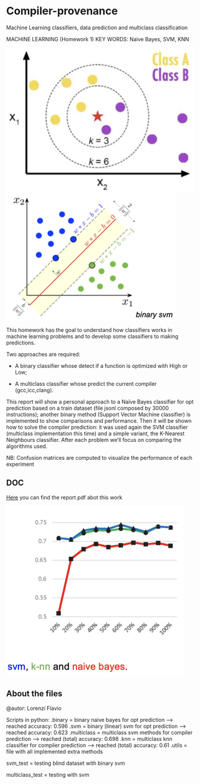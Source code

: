 # Compiler-provenance
Machine Learning classifiers, data prediction and multiclass classification

MACHINE LEARNING (Homework 1)
KEY WORDS: Naive Bayes, SVM, KNN

![](knn.png) ![](svm.png)

This homework has the goal to understand how classifiers works in machine learning problems and to develop some classifiers to making predictions.


Two approaches are required:


- A binary classifier whose detect if a function is optimized with High or Low;

- A multiclass classifier whose predict the current compiler (gcc,icc,clang).


This report will show a ​personal approach to a Naïve Bayes classifier for opt prediction based on a train dataset (file jsonl composed by 30000 instructions); another binary method (​Support Vector Machine classifier​) is implemented to show comparisons and performance. Then it will be shown how to solve the compiler prediction: it was used again the ​SVM classifier (multiclass implementation this time) and a simple variant, the K-Nearest Neighbours classifier​.
After each problem we’ll focus on comparing the algorithms used.


NB: Confusion matrices are computed to visualize the performance of each experiment


## DOC
[Here](Report.pdf) you can find the report.pdf abot this work

![](res.png)

## About the files
@autor: Lorenzi Flavio 

Scripts in python:
.binary = binary naive bayes for opt prediction --> reached accuracy: 0.596
.svm = binary (linear) svm for opt prediction --> reached accuracy: 0.623
.multiclass = multiclass svm methods for compiler prediction --> reached (total) accuracy: 0.698
.knn = multiclass knn classifier for compiler prediction --> reached (total) accuracy: 0.61
.utils = file with all implemented extra methods


svm_test = testing blind dataset with binary svm

multiclass_test = testing with svm
